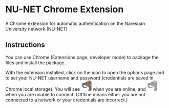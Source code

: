 NU-NET Chrome Extension
=======================

A Chrome extension for automatic authentication on the Naresuan University network (NU-NET)

Instructions
------------

You can use Chrome (Extensions page, developer mode) to package the files and install the package.

With the extension installed, click on the icon to open the options page and to set your NU-NET username and password (credentials are saved in Chrome local storage). You will see ![online](icon.png "online icon") when you are online, and ![offline](icon-offline.png "offline icon") when you are unable to connect. (Offline means either you are not connected to a network or your credentials are incorrect.)
